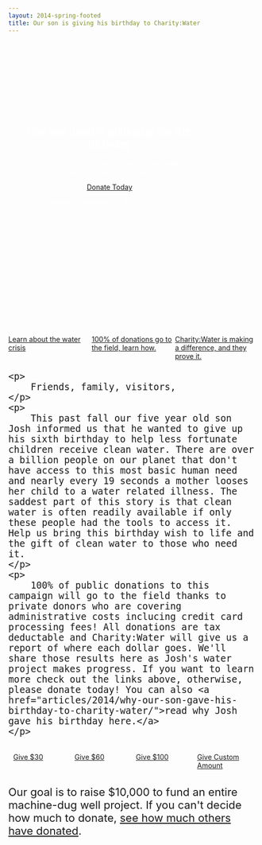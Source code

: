 ```yaml
---
layout: 2014-spring-footed
title: Our son is giving his birthday to Charity:Water
---
```

<style>

	#facebook-pic {
		display:none;
	}

	.hero-cw {
		width: auto; 
		height: auto; 
		background: url('/a/images/2014-05-18-josh-water.jpg') no-repeat left center;
		background-size: cover;
		margin-bottom: 4px;
	}

	.hero-cw-message {
		color: #ffffff;
		text-align: center;
		padding: 200px 0px 20px;
		max-width: 360px;
		margin: 0px auto;
	}

	.content-max {
		max-width: 360px;
		margin: 0px auto;
	}

	.butn-group {
		width: 100%;
		display: table;
		table-layout: fixed;
		border-collapse: separate;
	}

	.butn-group .butn {
		display: table-cell;
	}

	@media (min-width: 700px) {
	  	.hero-cw-message {
			color: #ffffff;
			text-align: center;
			padding: 140px 0px 120px;
			max-width: 360px;
			margin: 0px 120px 0px auto;
		}

		.content-max {
			max-width: 760px;
			margin: 0px auto;
		}
	}

	@media (max-width: 700px) {
		.butn-group {
			display: block;
		}

		.butn-group .butn-row {
			display: block;
		}

		.butn-group .butn {
			display: block;
			width: 100%;
		}
	}

</style>

<section class="hero-cw page-max pad">
	<div class="hero-cw-message">
		<h1>Our son Josh is giving up his 6th birthday</h1>
		<p>
			to help other kids gain access to clean water. 
			<br/>
			Help him make a difference.
		</p>
		<a class="butn spaced" href="https://my.charitywater.org/p/donate?campaign_id=53805&payment_amt=50" target="_blank">Donate Today</a>
		<p>
			Campaign extended to August 2, 2014
		</p>
	</div>
</section>

<div class="page-max">
	<div class="butn-group">
		<a class="butn tall custom fancybox fancybox.iframe" href="http://www.youtube.com/embed/BCHhwxvQqxg?enablejsapi=1&wmode=opaque">
			<div style="height: 120px; margin-right: 2px; background: url('/a/images/2014-05-18-charity-water-learn-more.png') no-repeat center center; background-size: cover;"></div>
			Learn about the water crisis
		</a>
		<a class="butn tall custom" href="//www.charitywater.org/100percent/" target="_blank">
			<div style="height: 120px; margin: 0px 2px; background: url('/a/images/2014-05-18-charity-water-100-percent.jpg') no-repeat center center; background-size: cover;"></div>
			100% of donations go to the field, learn how.
		</a>
		<a class="butn tall custom" href="//www.charitywater.org/projects/completed-projects/" target="_blank">
			<div style="height: 120px; margin-left: 2px; background: url('/a/images/2014-05-18-charity-water-proves-it.png') no-repeat center center; background-size: cover;"></div>
			Charity:Water is making a difference, and they prove it.
		</a>
	</div>
</div>

<div class="page-max pad" style="font-size: 22px;">
	
	<p>
		Friends, family, visitors,
	</p>
	<p>
		This past fall our five year old son Josh informed us that he wanted to give up his sixth birthday to help less fortunate children receive clean water. There are over a billion people on our planet that don't have access to this most basic human need and nearly every 19 seconds a mother looses her child to a water related illness. The saddest part of this story is that clean water is often readily available if only these people had the tools to access it. Help us bring this birthday wish to life and the gift of clean water to those who need it.
	</p>
	<p>
		100% of public donations to this campaign will go to the field thanks to private donors who are covering administrative costs inclucing credit card processing fees! All donations are tax deductable and Charity:Water will give us a report of where each dollar goes. We'll share those results here as Josh's water project makes progress. If you want to learn more check out the links above, otherwise, please donate today! You can also <a href="articles/2014/why-our-son-gave-his-birthday-to-charity-water/">read why Josh gave his birthday here.</a>
	</p>
		
</div>

<div class="page-max pad">
	<div class="butn-group" style="border-spacing: 10px;">
		<a class="butn spaced" href="https://my.charitywater.org/p/donate?campaign_id=53805&payment_amt=30" target="_blank">Give $30</a>
		<a class="butn spaced" href="https://my.charitywater.org/p/donate?campaign_id=53805&payment_amt=60" target="_blank">Give $60</a>
		<a class="butn spaced" href="https://my.charitywater.org/p/donate?campaign_id=53805&payment_amt=100" target="_blank">Give $100</a>	
		<a class="butn spaced" href="https://my.charitywater.org/p/donate?campaign_id=53805" target="_blank">Give Custom Amount</a>
	</div>
</div>

<div class="page-max pad" style="font-size: 22px;">	
	<p>
		Our goal is to raise $10,000 to fund an entire machine-dug well project. If you can't decide how much to donate, <a  href="https://my.charitywater.org/joshs-birthday-water-campaign" target="_blank">see how much others have donated</a>.
	</p>
</div>

<br/>